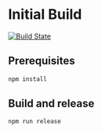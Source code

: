 # Initial Build

[![Build State](https://github.com/Tiliavir/wollbach-website/workflows/Node%20CI/badge.svg)](https://github.com/Tiliavir/wollbach-website/actions)

## Prerequisites

```powershell
npm install
```

## Build and release

```powershell
npm run release
```
